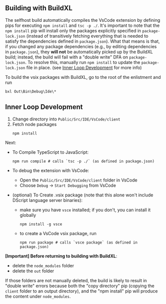 ## Building with BuildXL

The selfhost build automatically compiles the VsCode extension by defining pips for executing `npm install` and `tsc -p ./`.  It's important to note that the `npm install` pip will install only the packages explicitly specified in `package-lock.json` (instead of transitively fetching everything that is needed to satisfy the dependencies defined in `package.json`).  What that means is that, if you changed any package dependencies (e.g., by editing dependencies in `package.json`), they **will not** be automatically picked up by the BuildXL build; instead, the build will fail with a "double write" DFA on `package-lock.json`.  To resolve this, manually run `npm install` to update the `package-lock.json` file in place. (see [Inner Loop Development](#inner-loop-development) for more info)

To build the vsix packages with BuildXL, go to the root of the enlistment and run
```cmd
bxl Out\Bin\Debug\Ide\*
```

## Inner Loop Development

  1. Change directory into `Public/Src/IDE/VsCode/client`
  1. Fetch node packages
      ```
      npm install
      ```

Next:

  - To Compile TypeScript to JavaScript:
    ```
    npm run compile # calls `tsc -p ./` (as defined in package.json)
    ```

  - To debug the extension with VsCode: 
    - Open the `Public/Src/IDE/VsCode/client` folder in VsCode
    - Choose `Debug` -> `Start Debugging` from VsCode

  - (optional) To Create .vsix package (note that this alone won't include DScript language server binaries):
    - make sure you have `vsce` installed; if you don't, you can install it globally
      ```
      npm install -g vsce
      ```
    - to create a VsCode vsix package, run
      ```
      npm run package # calls `vsce package` (as defined in package.json)
      ```

**[Important] Before returning to building with BuildXL**: 
  - delete the `node_modules` folder
  - delete the `out` folder

If those folders are not manually deleted, the build is likely to result in "double write" errors because both the "copy directory" pip (copying the `client` folder to an output directory), and the "npm install" pip will produce the content under `node_modules`.